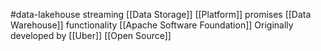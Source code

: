 #data-lakehouse
streaming [[Data Storage]] [[Platform]] promises  [[Data Warehouse]] functionality
[[Apache Software Foundation]]
Originally developed by [[Uber]]
[[Open Source]]